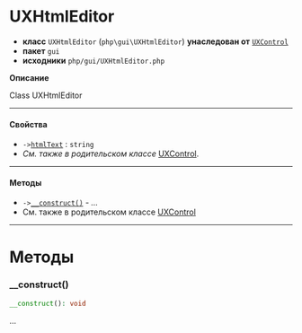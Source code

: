 # UXHtmlEditor

- **класс** `UXHtmlEditor` (`php\gui\UXHtmlEditor`) **унаследован от** [`UXControl`](https://github.com/jphp-compiler/jphp/blob/master/exts/jphp-gui-ext/api-docs/classes/php/gui/UXControl.ru.md)
- **пакет** `gui`
- **исходники** `php/gui/UXHtmlEditor.php`

**Описание**

Class UXHtmlEditor

---

#### Свойства

- `->`[`htmlText`](#prop-htmltext) : `string`
- *См. также в родительском классе* [UXControl](https://github.com/jphp-compiler/jphp/blob/master/exts/jphp-gui-ext/api-docs/classes/php/gui/UXControl.ru.md).

---

#### Методы

- `->`[`__construct()`](#method-__construct) - _..._
- См. также в родительском классе [UXControl](https://github.com/jphp-compiler/jphp/blob/master/exts/jphp-gui-ext/api-docs/classes/php/gui/UXControl.ru.md)

---
# Методы

<a name="method-__construct"></a>

### __construct()
```php
__construct(): void
```
...